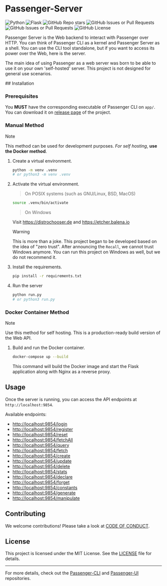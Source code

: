 # Passenger-Server

![Python](https://img.shields.io/badge/Python-3.12-blue?logo=python&logoColor=yellow)
![Flask](https://img.shields.io/badge/Flask-API-brown?logo=flask&logoColor=red)
![GitHub Repo stars](https://img.shields.io/github/stars/Elagoht/Passenger-server?style=flat)
![GitHub Issues or Pull Requests](https://img.shields.io/github/issues/Elagoht/Passenger-server)
![GitHub Issues or Pull Requests](https://img.shields.io/github/issues-pr/Elagoht/Passenger-server)
![GitHub License](https://img.shields.io/github/license/Elagoht/Passenger-server)

Passenger Server is the Web backend to interact with Passenger over HTTP. You can think of Passenger CLI as a kernel and Passenger Server as a shell. You can use the CLI tool standalone, but if you want to access its power over the Web, here is the server.

The main idea of ​​using Passenger as a web server was born to be able to use it on your own 'self-hosted' server. This project is not designed for general use scenarios.

## Installation

### Prerequisites

You **MUST** have the corresponding executable of Passenger CLI on `app/`. You can download it on [release page](https://github.com/Elagoht/Passenger-cli/releases) of the project.

### Manual Method

> [!NOTE]
> This method can be used for development purposes. *For self hosting*, **use the Docker method**.

1. Create a virtual environment.

    ```sh
    python -m venv .venv
    # or python3 -m venv .venv
    ```

2. Activate the virtual environment.

    > On POSIX systems (such as GNU/Linux, BSD, MacOS)

    ```sh
    source .venv/bin/activate
    ```

    > On Windows

    Visit <https://distrochooser.de> and <https://etcher.balena.io>

    > [!WARNING]
    > This is more than a joke. This project began to be developed based on the idea of "zero trust". After announcing the `Recall`, we cannot trust Windows anymore. You can run this project on Windows as well, but we do not recommend it.

3. Install the requirements.

    ```sh
    pip install -r requirements.txt
    ```

4. Run the server

    ```sh
    python run.py
    # or python3 run.py
    ```

### Docker Container Method

> [!NOTE]
> Use this method for self hosting. This is a production-ready build version of the Web API.

1. Build and run the Docker container.

    ```sh
    docker-compose up --build
    ```

    This command will build the Docker image and start the Flask application along with Nginx as a reverse proxy.

## Usage

Once the server is running, you can access the API endpoints at `http://localhost:9854`.

Available endpoints:
* <http://localhost:9854/login>
* <http://localhost:9854/register>
* <http://localhost:9854/reset>
* <http://localhost:9854/fetchAll>
* <http://localhost:9854/query>
* <http://localhost:9854/fetch>
* <http://localhost:9854/create>
* <http://localhost:9854/update>
* <http://localhost:9854/delete>
* <http://localhost:9854/stats>
* <http://localhost:9854/declare>
* <http://localhost:9854/forget>
* <http://localhost:9854/constants>
* <http://localhost:9854/generate>
* <http://localhost:9854/manipulate>

## Contributing

We welcome contributions! Please take a look at [CODE OF CONDUCT](./CODE_OF_CONDUCT.md).

## License

This project is licensed under the MIT License. See the [LICENSE](./LICENSE) file for details.

---

For more details, check out the [Passenger-CLI](https://github.com/Elagoht/Passenger-cli) and [Passenger-UI](https://github.com/Elagoht/Passenger-UI) repositories.
